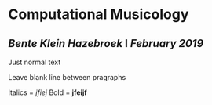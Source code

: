 # Computational Musicology
## *Bente Klein Hazebroek* **I** *February 2019*

Just normal text

Leave blank line between pragraphs

Italics = *jfiej*
Bold = **jfeijf**
